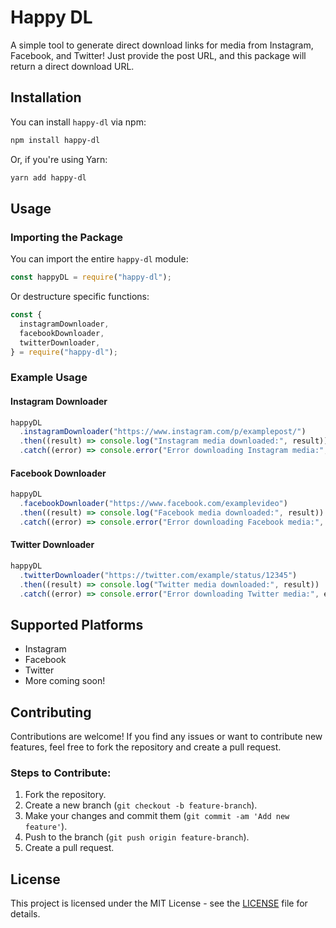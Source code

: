 # Happy DL

A simple tool to generate direct download links for media from Instagram, Facebook, and Twitter! Just provide the post URL, and this package will return a direct download URL.

## Installation

You can install `happy-dl` via npm:

```bash
npm install happy-dl
```

Or, if you're using Yarn:

```bash
yarn add happy-dl
```

## Usage

### Importing the Package

You can import the entire `happy-dl` module:

```javascript
const happyDL = require("happy-dl");
```

Or destructure specific functions:

```javascript
const {
  instagramDownloader,
  facebookDownloader,
  twitterDownloader,
} = require("happy-dl");
```

### Example Usage

#### Instagram Downloader

```javascript
happyDL
  .instagramDownloader("https://www.instagram.com/p/examplepost/")
  .then((result) => console.log("Instagram media downloaded:", result))
  .catch((error) => console.error("Error downloading Instagram media:", error));
```

#### Facebook Downloader

```javascript
happyDL
  .facebookDownloader("https://www.facebook.com/examplevideo")
  .then((result) => console.log("Facebook media downloaded:", result))
  .catch((error) => console.error("Error downloading Facebook media:", error));
```

#### Twitter Downloader

```javascript
happyDL
  .twitterDownloader("https://twitter.com/example/status/12345")
  .then((result) => console.log("Twitter media downloaded:", result))
  .catch((error) => console.error("Error downloading Twitter media:", error));
```

## Supported Platforms

- Instagram
- Facebook
- Twitter
- More coming soon!

## Contributing

Contributions are welcome! If you find any issues or want to contribute new features, feel free to fork the repository and create a pull request.

### Steps to Contribute:

1. Fork the repository.
2. Create a new branch (`git checkout -b feature-branch`).
3. Make your changes and commit them (`git commit -am 'Add new feature'`).
4. Push to the branch (`git push origin feature-branch`).
5. Create a pull request.

## License

This project is licensed under the MIT License - see the [LICENSE](LICENSE) file for details.
